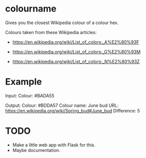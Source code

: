 # colourname
Gives you the closest Wikipedia colour of a colour hex. 

Colours taken from these Wikipedia articles:
* https://en.wikipedia.org/wiki/List_of_colors:_A%E2%80%93F

* https://en.wikipedia.org/wiki/List_of_colors:_G%E2%80%93M

* https://en.wikipedia.org/wiki/List_of_colors:_N%E2%80%93Z

# Example
Input:
    Colour: #BADA55

Output:
    Colour: #BDDA57
    Colour name: June bud
    URL: https://en.wikipedia.org/wiki/Spring_bud#June_bud
    Difference: 5

# TODO
* Make a little web app with Flask for this. 
* Maybe documentation.
